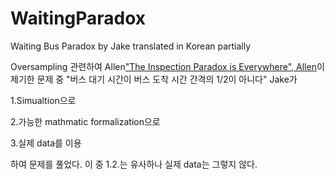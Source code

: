 # WaitingParadox
Waiting Bus Paradox by Jake translated in Korean partially

Oversampling 관련하여 Allen["The Inspection Paradox is Everywhere", Allen](http://allendowney.blogspot.com/2015/08/the-inspection-paradox-is-everywhere.html)이 제기한 문제 중 "버스 대기 시간이 버스 도착 시간 간격의 1/2이 아니다" Jake가 

  1.Simualtion으로 
  
  2.가능한 mathmatic formalization으로 
  
  3.실제 data를 이용

하여 문제를 풀었다. 이 중 1.2.는 유사하나 실제 data는 그렇지 않다.
